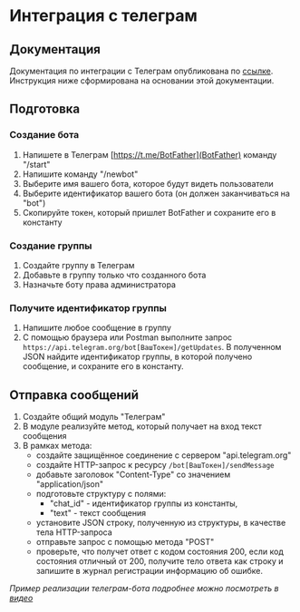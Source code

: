 # Интеграция с телеграм

## Документация

Документация по интеграции с Телеграм опубликована по [ссылке](https://core.telegram.org/bots/api). Инструкция ниже сформирована на основании этой документации.

## Подготовка

### Создание бота

1. Напишете в Телеграм [https://t.me/BotFather](BotFather) команду "/start"
2. Напишите команду "/newbot"
3. Выберите имя вашего бота, которое будут видеть пользователи
4. Выберите идентификатор вашего бота (он должен заканчиваться на "bot")
5. Скопируйте токен, который пришлет BotFather и сохраните его в константу

### Создание группы

1. Создайте группу в Телеграм
2. Добавьте в группу только что созданного бота
3. Назначьте боту права администратора

### Получите идентификатор группы

1. Напишите любое сообщение в группу
2. С помощью браузера или Postman выполните запрос `https://api.telegram.org/bot[ВашТокен]/getUpdates`. В полученном JSON найдите идентификатор группы, в которой получено сообщение, и сохраните его в константу.

## Отправка сообщений

1. Создайте общий модуль "Телеграм"
2. В модуле реализуйте метод, который получает на вход текст сообщения
3. В рамках метода:
    - создайте защищённое соединение с сервером "api.telegram.org"
    - создайте HTTP-запрос к ресурсу `/bot[ВашТокен]/sendMessage`
    - добавьте заголовок "Content-Type" со значением "application/json"
    - подготовьте структуру с полями:
        - "chat_id" - идентификатор группы из константы,
        - "text" - текст сообщения
    - установите JSON строку, полученную из структуры, в качестве тела HTTP-запроса
    - отправьте запрос с помощью метода "POST"
    - проверьте, что получет ответ с кодом состояния 200, если код состояния отличный от 200, получите тело ответа как строку и запишите в журнал регистрации информацию об ошибке.

*Пример реализации телеграм-бота подробнее можно посмотреть в [видео](https://www.youtube.com/live/peZsik57m4k?feature=share)*

